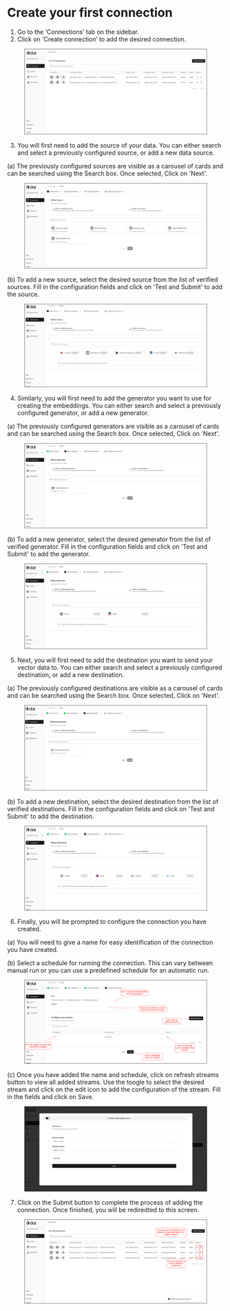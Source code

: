 # Create your first connection

1. Go to the ‘Connections’ tab on the sidebar.
2. Click on ‘Create connection’ to add the desired connection.

<figure><img src="../../.gitbook/assets/image (13).png" alt=""><figcaption></figcaption></figure>

3. You will first need to add the source of your data. You can either search and select a previously configured source, or add a new data source.&#x20;

(a) The previously configured sources are visible as a carousel of cards and can be searched using the Search box. Once selected, Click on 'Next'.

<figure><img src="../../.gitbook/assets/image (14).png" alt=""><figcaption></figcaption></figure>

(b) To add a new source, select the desired source from the list of verified sources. Fill in the configuration fields and click on 'Test and Submit' to add the source.

<figure><img src="../../.gitbook/assets/image (15).png" alt=""><figcaption></figcaption></figure>

4. Similarly,  you will first need to add the generator you want to use for creating the embeddings. You can either search and select a previously configured generator, or add a new generator.&#x20;

(a) The previously configured generators are visible as a carousel of cards and can be searched using the Search box. Once selected, Click on 'Next'.

<figure><img src="../../.gitbook/assets/image (18).png" alt=""><figcaption></figcaption></figure>

(b) To add a new generator, select the desired generator from the list of verified generator. Fill in the configuration fields and click on 'Test and Submit' to add the generator.

<figure><img src="../../.gitbook/assets/image (19).png" alt=""><figcaption></figcaption></figure>

5. Next,  you will first need to add the destination you want to send your vector data to. You can either search and select a previously configured destination, or add a new destination.&#x20;

(a) The previously configured destinations are visible as a carousel of cards and can be searched using the Search box. Once selected, Click on 'Next'.

<figure><img src="../../.gitbook/assets/image (20).png" alt=""><figcaption></figcaption></figure>

(b) To add a new destination, select the desired destination from the list of verified destinations. Fill in the configuration fields and click on 'Test and Submit' to add the destination.

<figure><img src="../../.gitbook/assets/image (21).png" alt=""><figcaption></figcaption></figure>

6. Finally, you will be prompted to configure the connection you have created.

(a) You will need to give a name for easy identification of the connection you have created.

(b) Select a schedule for running the connection. This can vary between manual run or you can use a predefined schedule for an automatic run.

<figure><img src="../../.gitbook/assets/image (2).png" alt=""><figcaption></figcaption></figure>

(c) Once you have added the name and schedule, click on refresh streams button to view all added streams. Use the toogle to select the desired stream and click on the edit icon to add the configuration of the stream. Fill in the fields and click on Save.

<figure><img src="../../.gitbook/assets/image (1).png" alt=""><figcaption></figcaption></figure>

7. Click on the Submit button to complete the process of adding the connection. Once finished, you will be rediredted to this screen.

<figure><img src="../../.gitbook/assets/image (3).png" alt=""><figcaption></figcaption></figure>
